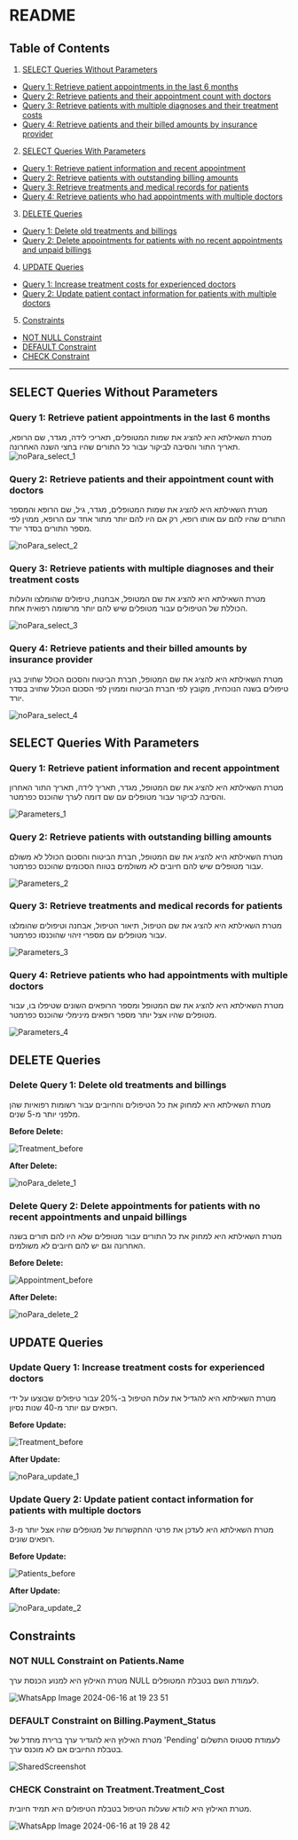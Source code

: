 # README

## Table of Contents
1. [SELECT Queries Without Parameters](#select-queries-without-parameters)
  - [Query 1: Retrieve patient appointments in the last 6 months](#query-1-retrieve-patient-appointments-in-the-last-6-months)
  - [Query 2: Retrieve patients and their appointment count with doctors](#query-2-retrieve-patients-and-their-appointment-count-with-doctors)
  - [Query 3: Retrieve patients with multiple diagnoses and their treatment costs](#query-3-retrieve-patients-with-multiple-diagnoses-and-their-treatment-costs)
  - [Query 4: Retrieve patients and their billed amounts by insurance provider](#query-4-retrieve-patients-and-their-billed-amounts-by-insurance-provider)
2. [SELECT Queries With Parameters](#select-queries-with-parameters)
  - [Query 1: Retrieve patient information and recent appointment](#query-1-retrieve-patient-information-and-recent-appointment)
  - [Query 2: Retrieve patients with outstanding billing amounts](#query-2-retrieve-patients-with-outstanding-billing-amounts)
  - [Query 3: Retrieve treatments and medical records for patients](#query-3-retrieve-treatments-and-medical-records-for-patients)
  - [Query 4: Retrieve patients who had appointments with multiple doctors](#query-4-retrieve-patients-who-had-appointments-with-multiple-doctors)
3. [DELETE Queries](#delete-queries)
  - [Query 1: Delete old treatments and billings](#delete-query-1-delete-old-treatments-and-billings)
  - [Query 2: Delete appointments for patients with no recent appointments and unpaid billings](#delete-query-2-delete-appointments-for-patients-with-no-recent-appointments-and-unpaid-billings)
4. [UPDATE Queries](#update-queries)
  - [Query 1: Increase treatment costs for experienced doctors](#update-query-1-increase-treatment-costs-for-experienced-doctors)
  - [Query 2: Update patient contact information for patients with multiple doctors](#update-query-2-update-patient-contact-information-for-patients-with-multiple-doctors)
5. [Constraints](#constraints)
  - [NOT NULL Constraint](#not-null-constraint-on-patientsname)
  - [DEFAULT Constraint](#default-constraint-on-billingpayment_status)
  - [CHECK Constraint](#check-constraint-on-treatmenttreatment_cost)

---

## SELECT Queries Without Parameters

### Query 1: Retrieve patient appointments in the last 6 months

מטרת השאילתא היא להציג את שמות המטופלים, תאריכי לידה, מגדר, שם הרופא, תאריך התור והסיבה לביקור עבור כל התורים שהיו בחצי השנה האחרונה.
![noPara_select_1](https://github.com/Yair345/MiniProjectDB/assets/116631739/fd4ff990-d7d2-4e54-83a3-7977e396041e)



### Query 2: Retrieve patients and their appointment count with doctors

מטרת השאילתא היא להציג את שמות המטופלים, מגדר, גיל, שם הרופא והמספר התורים שהיו להם עם אותו רופא, רק אם היו להם יותר מתור אחד עם הרופא, ממוין לפי מספר התורים בסדר יורד.

![noPara_select_2](https://github.com/Yair345/MiniProjectDB/assets/116631739/3add4db8-ab12-451e-9907-5e8073aed8db)


### Query 3: Retrieve patients with multiple diagnoses and their treatment costs

מטרת השאילתא היא להציג את שם המטופל, אבחנות, טיפולים שהומלצו והעלות הכוללת של הטיפולים עבור מטופלים שיש להם יותר מרשומה רפואית אחת.

![noPara_select_3](https://github.com/Yair345/MiniProjectDB/assets/116631739/5221b712-3623-4e3b-98f4-0fc29fb64a75)


### Query 4: Retrieve patients and their billed amounts by insurance provider

מטרת השאילתא היא להציג את שם המטופל, חברת הביטוח והסכום הכולל שחויב בגין טיפולים בשנה הנוכחית, מקובץ לפי חברת הביטוח וממוין לפי הסכום הכולל שחויב בסדר יורד.

![noPara_select_4](https://github.com/Yair345/MiniProjectDB/assets/116631739/a0e9c302-3a6e-4f5b-9b21-57378035b6eb)


## SELECT Queries With Parameters

### Query 1: Retrieve patient information and recent appointment

מטרת השאילתא היא להציג את שם המטופל, מגדר, תאריך לידה, תאריך התור האחרון והסיבה לביקור עבור מטופלים עם שם דומה לערך שהוכנס כפרמטר.

![Parameters_1](https://github.com/Yair345/MiniProjectDB/assets/116631739/4c5c406d-fb7a-4b77-8acf-7186e284dcc3)


### Query 2: Retrieve patients with outstanding billing amounts

מטרת השאילתא היא להציג את שם המטופל, חברת הביטוח והסכום הכולל לא משולם עבור מטופלים שיש להם חיובים לא משולמים בטווח הסכומים שהוכנס כפרמטר.

![Parameters_2](https://github.com/Yair345/MiniProjectDB/assets/116631739/ffc7d921-0b4e-469a-a0eb-fbdecc3d7b7b)


### Query 3: Retrieve treatments and medical records for patients

מטרת השאילתא היא להציג את שם הטיפול, תיאור הטיפול, אבחנה וטיפולים שהומלצו עבור מטופלים עם מספרי זיהוי שהוכנסו כפרמטר.

![Parameters_3](https://github.com/Yair345/MiniProjectDB/assets/116631739/d4c3be22-82ef-4fd7-8703-d66c6095f225)


### Query 4: Retrieve patients who had appointments with multiple doctors

מטרת השאילתא היא להציג את שם המטופל ומספר הרופאים השונים שטיפלו בו, עבור מטופלים שהיו אצל יותר מספר רופאים מינימלי שהוכנס כפרמטר.

![Parameters_4](https://github.com/Yair345/MiniProjectDB/assets/116631739/edc025c8-d4b2-4426-9633-90f3625c95e8)


## DELETE Queries

### Delete Query 1: Delete old treatments and billings

מטרת השאילתא היא למחוק את כל הטיפולים והחיובים עבור רשומות רפואיות שהן מלפני יותר מ-5 שנים.

**Before Delete:**

![Treatment_before](https://github.com/Yair345/MiniProjectDB/assets/116631739/bc2ccc3e-a160-4593-be83-00ec1fd92693)


**After Delete:**

![noPara_delete_1](https://github.com/Yair345/MiniProjectDB/assets/116631739/d6b88b5c-d2b4-4a35-af34-e0df3c9ead1b)


### Delete Query 2: Delete appointments for patients with no recent appointments and unpaid billings

מטרת השאילתא היא למחוק את כל התורים עבור מטופלים שלא היו להם תורים בשנה האחרונה וגם יש להם חיובים לא משולמים.

**Before Delete:**

![Appointment_before](https://github.com/Yair345/MiniProjectDB/assets/116631739/ec4999b7-3768-458d-a1f0-65f66f0e6886)


**After Delete:**

![noPara_delete_2](https://github.com/Yair345/MiniProjectDB/assets/116631739/4bd45634-6fc2-4a69-9182-0d3a63213c20)


## UPDATE Queries

### Update Query 1: Increase treatment costs for experienced doctors

מטרת השאילתא היא להגדיל את עלות הטיפול ב-20% עבור טיפולים שבוצעו על ידי רופאים עם יותר מ-40 שנות נסיון.

**Before Update:**

![Treatment_before](https://github.com/Yair345/MiniProjectDB/assets/116631739/134002a3-ad39-4cd2-a7dd-50fa96d34969)


**After Update:**

![noPara_update_1](https://github.com/Yair345/MiniProjectDB/assets/116631739/95080988-0f2d-4ec7-ba4d-1c7061a20912)


### Update Query 2: Update patient contact information for patients with multiple doctors

מטרת השאילתא היא לעדכן את פרטי ההתקשרות של מטופלים שהיו אצל יותר מ-3 רופאים שונים.

**Before Update:**

![Patients_before](https://github.com/Yair345/MiniProjectDB/assets/116631739/83bba65f-09d7-49c6-97ce-648e5a8bb351)


**After Update:**

![noPara_update_2](https://github.com/Yair345/MiniProjectDB/assets/116631739/7b643bfb-6f1f-46f7-969a-cfef4b970e47)


## Constraints

### NOT NULL Constraint on Patients.Name

מטרת האילוץ היא למנוע הכנסת ערך NULL לעמודת השם בטבלת המטופלים.

![WhatsApp Image 2024-06-16 at 19 23 51](https://github.com/Yair345/MiniProjectDB/assets/116631739/51e76e5c-60ca-48d2-bb63-092129f16776)


### DEFAULT Constraint on Billing.Payment_Status

מטרת האילוץ היא להגדיר ערך ברירת מחדל של 'Pending' לעמודת סטטוס התשלום בטבלת החיובים אם לא מוכנס ערך.

![SharedScreenshot](https://github.com/Yair345/MiniProjectDB/assets/116631739/a918af15-1d9a-4740-a068-ea9473115bbc)


### CHECK Constraint on Treatment.Treatment_Cost

מטרת האילוץ היא לוודא שעלות הטיפול בטבלת הטיפולים היא תמיד חיובית.

![WhatsApp Image 2024-06-16 at 19 28 42](https://github.com/Yair345/MiniProjectDB/assets/116631739/ae4b5bcf-1131-419b-9dd0-1fc308b6f573)
